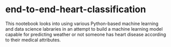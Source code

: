 # end-to-end-heart-classification
This nootebook looks into using various Python-based machine learning and data science labraries in an attempt to build a machine learning model capable for predicting weather or not someone has heart disease according to their medical attributes.
